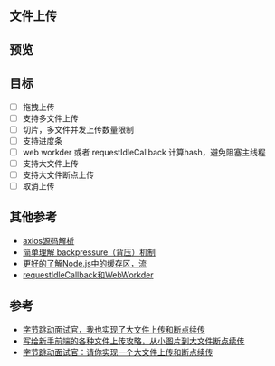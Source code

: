 ## 文件上传

## 预览

## 目标

- [ ] 拖拽上传
- [ ] 支持多文件上传
- [ ] 切片，多文件并发上传数量限制
- [ ] 支持进度条
- [ ] web workder 或者 requestIdleCallback 计算hash，避免阻塞主线程
- [ ] 支持大文件上传
- [ ] 支持大文件断点上传
- [ ] 取消上传

## 其他参考

- [axios源码解析](https://juejin.im/post/5d501512518825159e3d7be6)
- [简单理解 backpressure（背压）机制](https://juejin.im/post/5e4e8751e51d4526d326b3bf)
- [更好的了解Node.js中的缓存区，流](https://juejin.im/post/5e4a46eb6fb9a07cd323cd9b)
- [requestIdleCallback和WebWorkder]()

## 参考

- [字节跳动面试官，我也实现了大文件上传和断点续传](https://juejin.im/post/5e367f6951882520ea398ef6)
- [写给新手前端的各种文件上传攻略，从小图片到大文件断点续传](https://juejin.im/post/5da14778f265da5bb628e590#heading-8)
- [字节跳动面试官：请你实现一个大文件上传和断点续传](https://juejin.im/post/5dff8a26e51d4558105420ed#heading-17)
